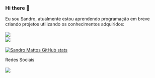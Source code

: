 ### Hi there 👋

Eu sou Sandro, atualmente estou aprendendo programação em breve criando projetos utilizando os conhecimentos adquiridos:
<br>
<br>
<img src ="https://img.shields.io/badge/HTML-239120?style=for-the-badge&logo=html5&logoColor=white"/>
<br>
<img src = "https://img.shields.io/badge/CSS-239120?&style=for-the-badge&logo=css3&logoColor=white"/>
<br>
<br>
[![Sandro Mattos GitHub stats](https://github-readme-stats.vercel.app/api?username=SandromattosDev)](https://github.com/anuraghazra/github-readme-stats)

Redes Sociais
<br>
<br>
<a href = "https://www.linkedin.com/in/sandro-mattos-1b3899190"><img  src ="https://img.shields.io/badge/LinkedIn-0077B5?style=for-the-badge&logo=linkedin&logoColor=white"/></a>
